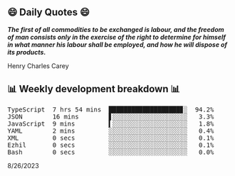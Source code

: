## 😄 Daily Quotes 😄

_**The first of all commodities to be exchanged is labour, and the freedom of man consists only in the exercise of the right to determine for himself in what manner his labour shall be employed, and how he will dispose of its products.**_

Henry Charles Carey



## 📊 Weekly development breakdown 📊

<pre>TypeScript  7 hrs 54 mins  ███████████████████▊░  94.2%
JSON        16 mins        ▋░░░░░░░░░░░░░░░░░░░░   3.3%
JavaScript  9 mins         ▍░░░░░░░░░░░░░░░░░░░░   1.8%
YAML        2 mins         ░░░░░░░░░░░░░░░░░░░░░   0.4%
XML         0 secs         ░░░░░░░░░░░░░░░░░░░░░   0.1%
Ezhil       0 secs         ░░░░░░░░░░░░░░░░░░░░░   0.1%
Bash        0 secs         ░░░░░░░░░░░░░░░░░░░░░   0.0%</pre>

8/26/2023